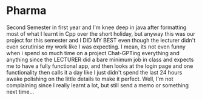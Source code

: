 # Pharma
Second Semester in first year and I'm knee deep in java after formatting most of what I learnt in Cpp over the short holiday, 
but anyway this was our project for this semester and I DID MY BEST even though the lecturer didn't even scrutinise my work like I was expecting. 
I mean, its not even funny when i spend so much time on a project Chat-GPTing everything and anything since the LECTURER did a bare minimum job in class 
and expects me to have a fully functional app, and then looks at the login page and one functionality then calls it a day 
like I just didn't spend the last 24 hours awake polishing on the little details to make it perfect.
Well, I'm not complaining since I really learnt a lot, but still send a memo or something next time...
